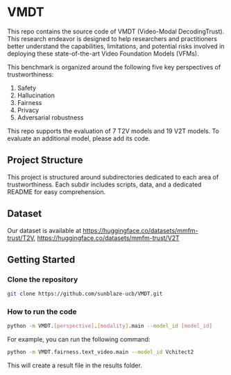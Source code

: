 # VMDT

This repo contains the source code of VMDT (Video-Modal DecodingTrust). This research endeavor is designed to help researchers and practitioners better understand the capabilities, limitations, and potential risks involved in deploying these state-of-the-art Video Foundation Models (VFMs). 

This benchmark is organized around the following five key perspectives of trustworthiness:
1. Safety
2. Hallucination
3. Fairness
4. Privacy
5. Adversarial robustness

This repo supports the evaluation of 7 T2V models and 19 V2T models. To evaluate an additional model, please add its code.

## Project Structure

This project is structured around subdirectories dedicated to each area of trustworthiness. Each subdir includes scripts, data, and a dedicated README for easy comprehension.

## Dataset 

Our dataset is available at https://huggingface.co/datasets/mmfm-trust/T2V, https://huggingface.co/datasets/mmfm-trust/V2T 

## Getting Started

### Clone the repository

```bash
git clone https://github.com/sunblaze-ucb/VMDT.git 
```

### How to run the code

```bash
python -m VMDT.[perspective].[modality].main --model_id [model_id]
```

For example, you can run the following command:

```bash
python -m VMDT.fairness.text_video.main --model_id Vchitect2
```

This will create a result file in the results folder.